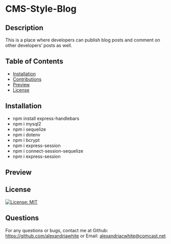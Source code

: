 # CMS-Style-Blog
## Description 
This is a place where developers can publish blog posts and comment on other developers’ posts as well.
## Table of Contents
- [Installation](#installation)
- [Contributions](#contributions)
- [Preview](#preview)
- [License](#license)

## Installation
- npm install express-handlebars
- npm i mysql2
- npm i sequelize
- npm i dotenv
- npm i bcrypt
- npm i express-session
- npm i connect-session-sequelize
- npm i express-session

## Preview
## License
[![License: MIT](https://img.shields.io/badge/License-MIT-yellow.svg)](https://opensource.org/licenses/MIT)  

## Questions
For any questions or bugs, contact me at Github: https://github.com/alexandriawhite or Email: alexandriacwhite@comcast.net